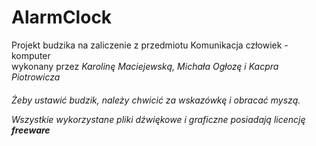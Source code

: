 # AlarmClock
Projekt budzika na zaliczenie z przedmiotu Komunikacja człowiek - komputer  
wykonany przez <i>Karolinę Maciejewską, Michała Ogłozę i Kacpra Piotrowicza</i>

<h6>Żeby ustawić budzik, należy chwicić za wskazówkę i obracać myszą.

Wszystkie wykorzystane pliki dźwiękowe i graficzne posiadają licencję <b>freeware</b>



